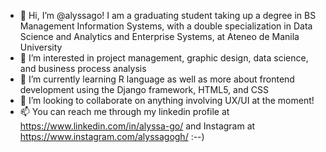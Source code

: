 - 👋 Hi, I’m @alyssago! I am a graduating student taking up a degree in BS Management Information Systems, with a double specialization in Data Science and Analytics and Enterprise Systems, at Ateneo de Manila University 
- 👀 I’m interested in project management, graphic design, data science, and business process analysis
- 🌱 I’m currently learning R language as well as more about frontend development using the Django framework, HTML5, and CSS
- 💞️ I’m looking to collaborate on anything involving UX/UI at the moment!
- 📫 You can reach me through my linkedin profile at https://www.linkedin.com/in/alyssa-go/ and Instagram at https://www.instagram.com/alyssagogh/ :--)
